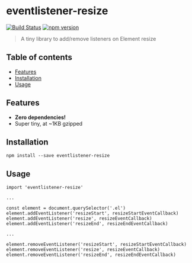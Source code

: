 # eventlistener-resize

[![Build Status](https://travis-ci.org/ItsJonQ/eventlistener-resize.svg?branch=master)](https://travis-ci.org/ItsJonQ/eventlistener-resize)
[![npm version](https://badge.fury.io/js/eventlistener-resize.svg)](https://badge.fury.io/js/eventlistener-resize)

> A tiny library to add/remove listeners on Element resize

## Table of contents

<!-- START doctoc generated TOC please keep comment here to allow auto update -->
<!-- DON'T EDIT THIS SECTION, INSTEAD RE-RUN doctoc TO UPDATE -->

- [Features](#features)
- [Installation](#installation)
- [Usage](#usage)

<!-- END doctoc generated TOC please keep comment here to allow auto update -->

## Features

- **Zero dependencies!**
- Super tiny, at ~1KB gzipped

## Installation

```
npm install --save eventlistener-resize
```

## Usage

```
import 'eventlistener-resize'

...

const element = document.querySelector('.el')
element.addEventListener('resizeStart', resizeStartEventCallback)
element.addEventListener('resize', resizeEventCallback)
element.addEventListener('resizeEnd', resizeEndEventCallback)

...

element.removeEventListener('resizeStart', resizeStartEventCallback)
element.removeEventListener('resize', resizeEventCallback)
element.removeEventListener('resizeEnd', resizeEndEventCallback)
```
